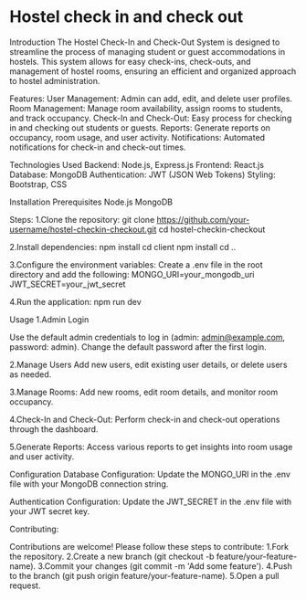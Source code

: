 # Hostel check in and check out 
Introduction
The Hostel Check-In and Check-Out System is designed to streamline the process of managing student or guest accommodations in hostels. 
This system allows for easy check-ins, check-outs, and management of hostel rooms, ensuring an efficient and organized approach to hostel administration.

Features:
User Management: Admin can add, edit, and delete user profiles.
Room Management: Manage room availability, assign rooms to students, and track occupancy.
Check-In and Check-Out: Easy process for checking in and checking out students or guests.
Reports: Generate reports on occupancy, room usage, and user activity.
Notifications: Automated notifications for check-in and check-out times.

Technologies Used
Backend: Node.js, Express.js
Frontend: React.js
Database: MongoDB
Authentication: JWT (JSON Web Tokens)
Styling: Bootstrap, CSS

Installation
Prerequisites
Node.js
MongoDB

Steps:
1.Clone the repository:
git clone https://github.com/your-username/hostel-checkin-checkout.git
cd hostel-checkin-checkout

2.Install dependencies:
npm install
cd client
npm install
cd ..

3.Configure the environment variables:
Create a .env file in the root directory and add the following:
MONGO_URI=your_mongodb_uri
JWT_SECRET=your_jwt_secret

4.Run the application:
npm run dev

Usage
1.Admin Login

Use the default admin credentials to log in (admin: admin@example.com, password: admin).
Change the default password after the first login.

2.Manage Users
Add new users, edit existing user details, or delete users as needed.

3.Manage Rooms:
Add new rooms, edit room details, and monitor room occupancy.

4.Check-In and Check-Out:
Perform check-in and check-out operations through the dashboard.

5.Generate Reports:
Access various reports to get insights into room usage and user activity.

Configuration
Database Configuration: Update the MONGO_URI in the .env file with your MongoDB connection string.

Authentication Configuration: Update the JWT_SECRET in the .env file with your JWT secret key.

Contributing:

Contributions are welcome! Please follow these steps to contribute:
1.Fork the repository.
2.Create a new branch (git checkout -b feature/your-feature-name).
3.Commit your changes (git commit -m 'Add some feature').
4.Push to the branch (git push origin feature/your-feature-name).
5.Open a pull request.
